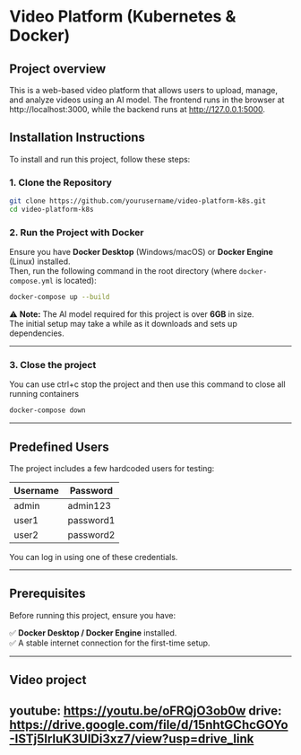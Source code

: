 # **Video Platform (Kubernetes & Docker)**

## **Project overview**

This is a web-based video platform that allows users to upload, manage, and analyze videos using an AI model.
The frontend runs in the browser at http://localhost:3000, while the backend runs at http://127.0.0.1:5000.

## **Installation Instructions**  

To install and run this project, follow these steps:

### **1. Clone the Repository**  
```sh
git clone https://github.com/yourusername/video-platform-k8s.git
cd video-platform-k8s
```

### **2. Run the Project with Docker**  
Ensure you have **Docker Desktop** (Windows/macOS) or **Docker Engine** (Linux) installed.  
Then, run the following command in the root directory (where `docker-compose.yml` is located):  

```sh
docker-compose up --build
```

⚠ **Note:** The AI model required for this project is over **6GB** in size.  
The initial setup may take a while as it downloads and sets up dependencies.

---

### **3. Close the project**  
You can use ctrl+c stop the project and then use this command to close all running containers 

```sh
docker-compose down
```

---

## **Predefined Users**  
The project includes a few hardcoded users for testing:

| Username | Password  |
|----------|----------|
| admin    | admin123 |
| user1    | password1 |
| user2    | password2 |

You can log in using one of these credentials.

---

## **Prerequisites**  
Before running this project, ensure you have:  

✅ **Docker Desktop / Docker Engine** installed.  
✅ A stable internet connection for the first-time setup.  

---

## **Video project**  
 youtube: https://youtu.be/oFRQjO3ob0w
 drive: https://drive.google.com/file/d/15nhtGChcGOYo-ISTj5IrluK3UlDi3xz7/view?usp=drive_link
---